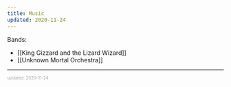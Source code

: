 ```yaml
---
title: Music
updated: 2020-11-24
---
```


Bands:

- [[King Gizzard and the Lizard Wizard]]
- [[Unknown Mortal Orchestra]]

---

<sup><sub><font color="#a6a6a6">updated: 2020-11-24</font></sub></sup>

[//begin]: # "Autogenerated link references for markdown compatibility"
[unknown-mortal-orchestra]: unknown-mortal-orchestra "Unknown Mortal Orchestra"
[//end]: # "Autogenerated link references"
